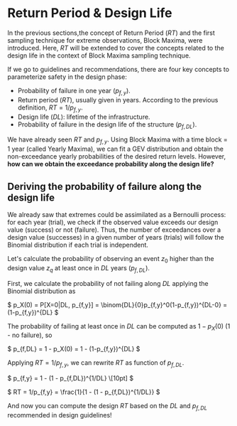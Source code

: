 
# Return Period & Design Life

In the previous sections,the concept of Return Period ($RT$) and the first sampling technique for extreme observations, Block Maxima, were introduced. Here, $RT$ will be extended to cover the concepts related to the design life in the context of Block Maxima sampling technique.

If we go to guidelines and recommendations, there are four key concepts to parameterize safety in the design phase:
- Probability of failure in one year ($p_{f,y}$).
- Return period ($RT$), usually given in years. According to the previous definition, $RT = 1/p_{f,y}$.
- Design life ($DL$): lifetime of the infrastructure.
- Probability of failure in the design life of the structure ($p_{f,DL}$).

We have already seen $RT$ and $p_{f,y}$. Using Block Maxima with a time block = 1 year (called Yearly Maxima), we can fit a GEV distribution and obtain the non-exceedance yearly probabilities of the desired return levels. However, **how can we obtain the exceedance probability along the design life?**

## Deriving the probability of failure along the design life
We already saw that extremes could be assimilated as a Bernoulli process: for each year (trial), we check if the observed value exceeds our design value (success) or not (failure). Thus, the number of exceedances over a design value (successes) in a given number of years (trials) will follow the Binomial distribution if each trial is independent.

Let's calculate the probability of observing an event $z_0$ higher than the design value $z_q$ at least once in $DL$ years ($p_{f,DL}$). 

First, we calculate the probability of not failing along $DL$ applying the Binomial distribution as

$
p_X(0) = P[X=0|DL, p_{f,y}] = \binom{DL}{0}p_{f,y}^0(1-p_{f,y})^{DL-0} = (1-p_{f,y})^{DL} $

The probability of failing at least once in $DL$ can be computed as $1 - p_X(0)$ (1 - no failure), so

$
p_{f,DL} = 1 - p_X(0) = 1 - (1-p_{f,y})^{DL} 
$

Applying $RT = 1/p_{f,y}$, we can rewrite $RT$ as function of $p_{f,DL}$.

$
p_{f,y} = 1 - (1 - p_{f,DL})^{1/DL} \\[10pt]
$

$
RT = 1/p_{f,y} = \frac{1}{1 - (1 - p_{f,DL})^{1/DL}}
$

And now you can compute the design $RT$ based on the $DL$ and $p_{f,DL}$ recommended in design guidelines!